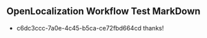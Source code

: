 ## OpenLocalization Workflow Test MarkDown
* c6dc3ccc-7a0e-4c45-b5ca-ce72fbd664cd thanks!

<!--HONumber=Aug16_HO1-->


